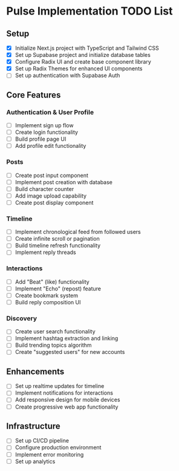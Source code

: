 # Pulse Implementation TODO List

## Setup
- [x] Initialize Next.js project with TypeScript and Tailwind CSS
- [x] Set up Supabase project and initialize database tables
- [x] Configure Radix UI and create base component library
- [x] Set up Radix Themes for enhanced UI components
- [ ] Set up authentication with Supabase Auth

## Core Features

### Authentication & User Profile
- [ ] Implement sign up flow
- [ ] Create login functionality
- [ ] Build profile page UI
- [ ] Add profile edit functionality

### Posts
- [ ] Create post input component
- [ ] Implement post creation with database
- [ ] Build character counter
- [ ] Add image upload capability
- [ ] Create post display component

### Timeline
- [ ] Implement chronological feed from followed users
- [ ] Create infinite scroll or pagination
- [ ] Build timeline refresh functionality
- [ ] Implement reply threads

### Interactions
- [ ] Add "Beat" (like) functionality
- [ ] Implement "Echo" (repost) feature
- [ ] Create bookmark system
- [ ] Build reply composition UI

### Discovery
- [ ] Create user search functionality
- [ ] Implement hashtag extraction and linking
- [ ] Build trending topics algorithm
- [ ] Create "suggested users" for new accounts

## Enhancements
- [ ] Set up realtime updates for timeline
- [ ] Implement notifications for interactions
- [ ] Add responsive design for mobile devices
- [ ] Create progressive web app functionality

## Infrastructure
- [ ] Set up CI/CD pipeline
- [ ] Configure production environment
- [ ] Implement error monitoring
- [ ] Set up analytics
